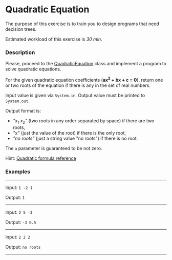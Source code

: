 # Quadratic Equation

The purpose of this exercise is to train you to design programs that need decision trees. 

Estimated workload of this exercise is _30 min_.

### Description

Please, proceed to the [QuadraticEquation](src/main/java/com/epam/training/student_Sergei_Bespalov/QuadraticEquation.java)
class and implement a program to solve quadratic equations.

For the given quadratic equation coefficients (**ax<sup>2</sup> + bx + c = 0**),
return one or two roots of the equation if there is any in the set of real numbers.

Input value is given via `System.in`. Output value must be printed to `System.out`.

Output format is:
* *"x<sub>1</sub> x<sub>2</sub>"* (two roots in any order separated by space) if there are two roots,
* *"x"* (just the value of the root) if there is the only root,
* *"no roots"* (just a string value "no roots") if there is no root.

The `a` parameter is guaranteed to be not zero.

Hint: [Quadratic formula reference](https://en.wikipedia.org/wiki/Quadratic_formula)

### Examples

---
Input: `1 -2 1`

Output: `1`

---
Input: `2 5 -3`

Output: `-3 0.5`

---
Input: `2 2 2`

Output: `no roots`

---
